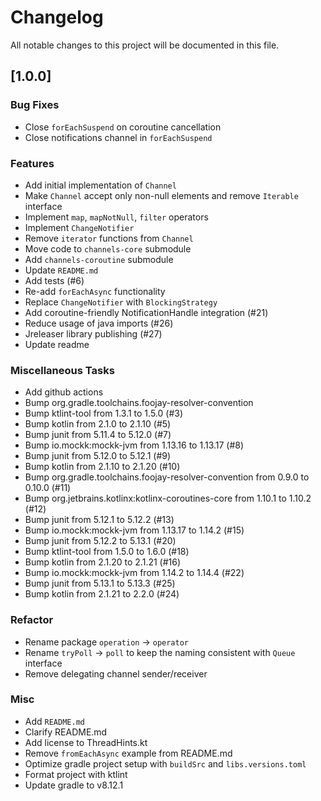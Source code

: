 # Changelog

All notable changes to this project will be documented in this file.

## [1.0.0]

### Bug Fixes

- Close `forEachSuspend` on coroutine cancellation
- Close notifications channel in `forEachSuspend`

### Features

- Add initial implementation of `Channel`
- Make `Channel` accept only non-null elements and remove `Iterable` interface
- Implement `map`, `mapNotNull`, `filter` operators
- Implement `ChangeNotifier`
- Remove `iterator` functions from `Channel`
- Move code to `channels-core` submodule
- Add `channels-coroutine` submodule
- Update `README.md`
- Add tests (#6)
- Re-add `forEachAsync` functionality
- Replace `ChangeNotifier` with `BlockingStrategy`
- Add coroutine-friendly NotificationHandle integration (#21)
- Reduce usage of java imports (#26)
- Jreleaser library publishing (#27)
- Update readme

### Miscellaneous Tasks

- Add github actions
- Bump org.gradle.toolchains.foojay-resolver-convention
- Bump ktlint-tool from 1.3.1 to 1.5.0 (#3)
- Bump kotlin from 2.1.0 to 2.1.10 (#5)
- Bump junit from 5.11.4 to 5.12.0 (#7)
- Bump io.mockk:mockk-jvm from 1.13.16 to 1.13.17 (#8)
- Bump junit from 5.12.0 to 5.12.1 (#9)
- Bump kotlin from 2.1.10 to 2.1.20 (#10)
- Bump org.gradle.toolchains.foojay-resolver-convention from 0.9.0 to 0.10.0 (#11)
- Bump org.jetbrains.kotlinx:kotlinx-coroutines-core from 1.10.1 to 1.10.2 (#12)
- Bump junit from 5.12.1 to 5.12.2 (#13)
- Bump io.mockk:mockk-jvm from 1.13.17 to 1.14.2 (#15)
- Bump junit from 5.12.2 to 5.13.1 (#20)
- Bump ktlint-tool from 1.5.0 to 1.6.0 (#18)
- Bump kotlin from 2.1.20 to 2.1.21 (#16)
- Bump io.mockk:mockk-jvm from 1.14.2 to 1.14.4 (#22)
- Bump junit from 5.13.1 to 5.13.3 (#25)
- Bump kotlin from 2.1.21 to 2.2.0 (#24)

### Refactor

- Rename package `operation` -> `operator`
- Rename `tryPoll` -> `poll` to keep the naming consistent with `Queue` interface
- Remove delegating channel sender/receiver

### Misc

- Add `README.md`
- Clarify README.md
- Add license to ThreadHints.kt
- Remove `fromEachAsync` example from README.md
- Optimize gradle project setup with `buildSrc` and `libs.versions.toml`
- Format project with ktlint
- Update gradle to v8.12.1
